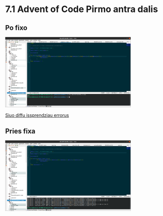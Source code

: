 # 7.1 Advent of Code Pirmo antra dalis

## Po fixo

<img src="docs/img/7.1.fixed.png" width="400">

[Siuo diffu issprendziau errorus](https://github.com/shinbeth/pasizaidimai/commit/edd9ff9c75e3ce8382f0ab15a0a204534c1b2bca)

## Pries fixa

<img src="docs/img/7.1.png" width="400">


